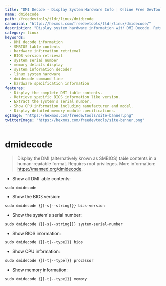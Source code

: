 ```yaml
---
title: "DMI Decode - Display System Hardware Info | Online Free DevTools by Hexmos"
name: dmidecode
path: /freedevtools/tldr/linux/dmidecode
canonical: "https://hexmos.com/freedevtools/tldr/linux/dmidecode/"
description: "Display system hardware information with DMI Decode. Retrieve BIOS version, serial number, and memory details. Free online tool, no registration required."
category: linux
keywords:
  - DMI decode information
  - SMBIOS table contents
  - hardware information retrieval
  - BIOS version retrieval
  - system serial number
  - memory details display
  - system information decoder
  - linux system hardware
  - dmidecode command line
  - hardware specification information
features:
  - Display the complete DMI table contents.
  - Retrieve specific BIOS information like version.
  - Extract the system's serial number.
  - Show CPU information including manufacturer and model.
  - Display detailed memory module specifications.
ogImage: "https://hexmos.com/freedevtools/site-banner.png"
twitterImage: "https://hexmos.com/freedevtools/site-banner.png"
---
```


# dmidecode

> Display the DMI (alternatively known as SMBIOS) table contents in a human-readable format.
> Requires root privileges.
> More information: <https://manned.org/dmidecode>.

- Show all DMI table contents:

`sudo dmidecode`

- Show the BIOS version:

`sudo dmidecode {{[-s|--string]}} bios-version`

- Show the system's serial number:

`sudo dmidecode {{[-s|--string]}} system-serial-number`

- Show BIOS information:

`sudo dmidecode {{[-t|--type]}} bios`

- Show CPU information:

`sudo dmidecode {{[-t|--type]}} processor`

- Show memory information:

`sudo dmidecode {{[-t|--type]}} memory`
